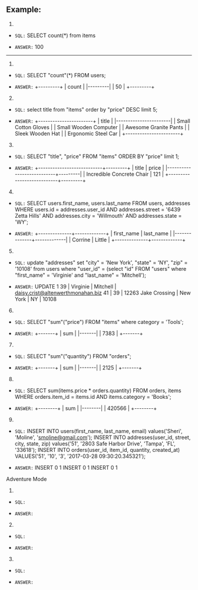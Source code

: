 ## Example:
1.
 - `SQL:`
    SELECT count(\*) from items

 - `ANSWER:`
   100

---

1.
 - `SQL:`
    SELECT "count"(*) FROM users;

 - `ANSWER:`
   +---------+
   |   count |
   |---------|
   |      50 |
   +---------+


2.
 - `SQL:`
 select title from "items" order by "price" DESC limit 5;

 - `ANSWER:`
 +-----------------------+
 | title                 |
 |-----------------------|
 | Small Cotton Gloves   |
 | Small Wooden Computer |
 | Awesome Granite Pants |
 | Sleek Wooden Hat      |
 | Ergonomic Steel Car   |
 +-----------------------+

 3.
  - `SQL:`
   SELECT "title", "price" FROM "items" ORDER BY "price" limit 1;

  - `ANSWER:`
  +---------------------------+---------+
  | title                     |   price |
  |---------------------------+---------|
  | Incredible Concrete Chair |     121 |
  +---------------------------+---------+

 4.
  - `SQL:`
  SELECT users.first_name, users.last_name FROM users, addresses  WHERE users.id = addresses.user_id AND addresses.street = '6439 Zetta Hills' AND addresses.city = 'Willmouth' AND addresses.state = 'WY';

  - `ANSWER:`
  +--------------+-------------+
  | first_name   | last_name   |
  |--------------+-------------|
  | Corrine      | Little      |
  +--------------+-------------+

 5.
  - `SQL:`
  update "addresses" set "city" = 'New York', "state" = 'NY', "zip" = '10108' from users where "user_id" = (select "id" FROM "users" where "first_name" = 'Virginie' and "last_name" = 'Mitchell');

  - `ANSWER:`
  UPDATE 1
   39 | Virginie | Mitchell | daisy.crist@altenwerthmonahan.biz
   41 |  39 | 12263 Jake Crossing     | New York   | NY   | 10108

 6.
  - `SQL:`
  SELECT "sum"("price") FROM "items" where category = 'Tools';

  - `ANSWER:`
  +-------+
  |   sum |
  |-------|
  |  7383 |
  +-------+

 7.
  - `SQL:`
  SELECT "sum"("quantity") FROM "orders";

  - `ANSWER:`
  +-------+
  |   sum |
  |-------|
  |  2125 |
  +-------+

 8.
  - `SQL:`
  SELECT sum(items.price * orders.quantity) FROM orders, items WHERE orders.item_id = items.id AND items.category = 'Books';

  - `ANSWER:`
  +--------+
  |    sum |
  |--------|
  | 420566 |
  +--------+

 9.
  - `SQL:`
  INSERT INTO users(first_name, last_name, email) values('Sheri', 'Moline', 'smoline@gmail.com'); INSERT INTO addresses(user_id, street, city, state, zip) values('51', '2803 Safe Harbor Drive', 'Tampa', 'FL', '33618'); INSERT INTO orders(user_id, item_id, quantity, created_at) VALUES('51', '10', '3', '2017-03-28 09:30:20.345321');

  - `ANSWER:`
  INSERT 0 1
  INSERT 0 1
  INSERT 0 1

Adventure Mode

 1.
  - `SQL:`


  - `ANSWER:`

 2.
  - `SQL:`


  - `ANSWER:`

 3.
  - `SQL:`


  - `ANSWER:`
